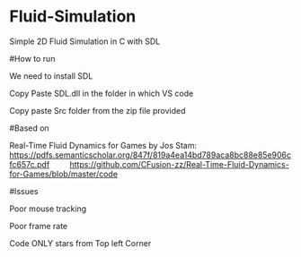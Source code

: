 # Fluid-Simulation

Simple 2D Fluid Simulation in C with SDL

#How to run 

We need to install SDL

  Copy Paste SDL.dll in the folder in which VS code
  
  Copy paste Src folder from the zip file provided

#Based on

Real-Time Fluid Dynamics for Games by Jos Stam:
   https://pdfs.semanticscholar.org/847f/819a4ea14bd789aca8bc88e85e906cfc657c.pdf
   https://github.com/CFusion-zz/Real-Time-Fluid-Dynamics-for-Games/blob/master/code

#Issues

Poor mouse tracking

Poor frame rate 

Code ONLY stars from Top left Corner 

